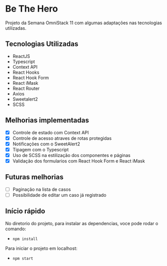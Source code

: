 # Be The Hero
Projeto da Semana OmniStack 11 com algumas adaptações nas tecnologias utilizadas.

## Tecnologias Utilizadas
- ReactJS
- Typescript
- Context API
- React Hooks
- React Hook Form
- React iMask
- React Router
- Axios
- Sweetalert2
- SCSS

## Melhorias implementadas
- [x] Controle de estado com Context API
- [x] Controle de acesso atraves de rotas protegidas
- [x] Notificações com o SweetAlert2
- [x] Tipagem com o Typescript
- [x] Uso de SCSS na estilização dos componentes e páginas
- [x] Validação dos formularios com React Hook Form e React iMask

## Futuras melhorias
- [ ] Paginação na lista de casos
- [ ] Possibilidade de editar um caso já registrado

## Início rápido
No diretorio do projeto, para instalar as dependencias, voce pode rodar o comando:

- `npm install`

Para iniciar o projeto em localhost:

- `npm start`
